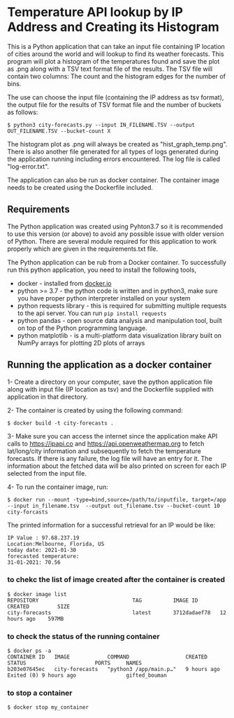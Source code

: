# Temperature API lookup by IP Address and Creating its Histogram 

This is a Python application that can take an input file containing IP location of cities around the world and will lookup to 
find its weather forecasts. This program will plot a histogram of the temperatures found and save the plot as .png along with a 
TSV text format file of the results. The TSV file will contain two columns: The count and the histogram edges for the 
number of bins. 

The use can choose the input file (containing the IP address as tsv format), the output file for the 
results of TSV format file and the number of buckets as follows:

    $ python3 city-forecasts.py --input IN_FILENAME.TSV --output OUT_FILENAME.TSV --bucket-count X

The histogram plot as .png will always be created as "hist_graph_temp.png". There is also another file generated for all types of 
logs generated during the application running including errors encountered. The log file is called "log-error.txt".

The application can also be run as docker container. The container image needs to be created using the Dockerfile included.


## Requirements

The Python application was created using Pyhton3.7 so it is recommended to use this version (or above) to avoid any possible issue
with older version of Python. There are several module required for this application to work properly which are given in the 
requirements.txt file.

The Python application can be rub from a Docker container. To successfully run this python application, you need
to install the following tools,

* docker - installed from [docker.io](https://www.docker.com/)
* python >= 3.7 - the python code is written and in python3, make sure you have proper python interpreter installed on your system
* python requests library - this is required for submitting multiple requests to the api server. You can run `pip install requests`
* python pandas - open source data analysis and manipulation tool, built on top of the Python programming language.
* python matplotlib - is a multi-platform data visualization library built on NumPy arrays for plotting 2D plots of arrays

## Running the application as a docker container

1- Create a directory on your computer, save the python application file along with input file (IP 
location as tsv) and the Dockerfile supplied with application in that directory.

2- The container is created by using the following command:

    $ docker build -t city-forecasts .

3- Make sure you can access the internet since the application make API calls to https://ipapi.co and 
https://api.openweathermap.org to fetch lat/long/city information and subsequently to fetch the 
temperature forecasts. If there is any failure, the log file will have an entry for it. The information 
about the fetched data will be also printed on screen for each IP selected from the input file.

4- To run the container image, run:

    $ docker run --mount -type=bind,source=/path/to/inputfile, target=/app --input in_filename.tsv  --output out_filename.tsv --bucket-count 10 city-forcasts

The printed information for a successful retrieval for an IP would be like:

    IP Value : 97.68.237.19
    Location:Melbourne, Florida, US
    today date: 2021-01-30
    forecasted temperature:
    31-01-2021: 70.56

### to chekc the list of image created after the container is created
 
    $ docker image list
    REPOSITORY                              TAG          IMAGE ID       CREATED         SIZE
    city-forecasts                          latest       3712dadaef78   12 hours ago    597MB

### to check the status of the running container

    $ docker ps -a
    CONTAINER ID   IMAGE            COMMAND                  CREATED         STATUS                      PORTS     NAMES
    b203e07645ec   city-forecasts   "python3 /app/main.p…"   9 hours ago     Exited (0) 9 hours ago                gifted_bouman

### to stop a container

    $ docker stop my_container

